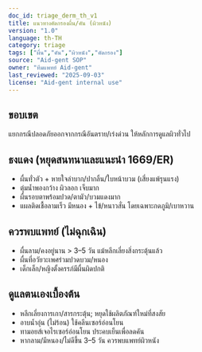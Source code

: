 ```yaml
---
doc_id: triage_derm_th_v1
title: แนวทางคัดกรองผื่น/คัน (ผิวหนัง)
version: "1.0"
language: th-TH
category: triage
tags: ["ผื่น","คัน","ผิวหนัง","คัดกรอง"]
source: "Aid-gent SOP"
owner: "ทีมแพทย์ Aid-gent"
last_reviewed: "2025-09-03"
license: "Aid-gent internal use"
---
```


## ขอบเขต
แยกกรณีปลอดภัยออกจากกรณีอันตราย/เร่งด่วน ให้หลักการดูแลผิวทั่วไป

## ธงแดง (หยุดสนทนาและแนะนำ 1669/ER)
- ผื่นทั่วตัว + หายใจลำบาก/ปากลิ้น/ใบหน้าบวม (เสี่ยงแพ้รุนแรง)
- ตุ่มน้ำพองกว้าง ผิวลอก เจ็บมาก
- ผื่นรอบตาพร้อมปวด/ตามัว/บวมแดงมาก
- แผลติดเชื้อลามเร็ว มีหนอง + ไข้/หนาวสั่น โดยเฉพาะกดภูมิ/เบาหวาน

## ควรพบแพทย์ (ไม่ฉุกเฉิน)
- ผื่นลาม/คงอยู่นาน > 3–5 วัน แม้หลีกเลี่ยงสิ่งกระตุ้นแล้ว
- ผื่นที่อวัยวะเพศร่วมปวดบวม/หนอง
- เด็กเล็ก/หญิงตั้งครรภ์มีผื่นผิดปกติ

## ดูแลตนเองเบื้องต้น
- หลีกเลี่ยงการเกา/สารกระตุ้น; หยุดใช้ผลิตภัณฑ์ใหม่ที่สงสัย
- อาบน้ำอุ่น (ไม่ร้อน) ใช้คลีนเซอร์อ่อนโยน
- ทามอยส์เจอไรเซอร์อ่อนโยน ประคบเย็นเพื่อลดคัน
- หากลาม/มีหนอง/ไม่ดีขึ้น 3–5 วัน ควรพบแพทย์ผิวหนัง
